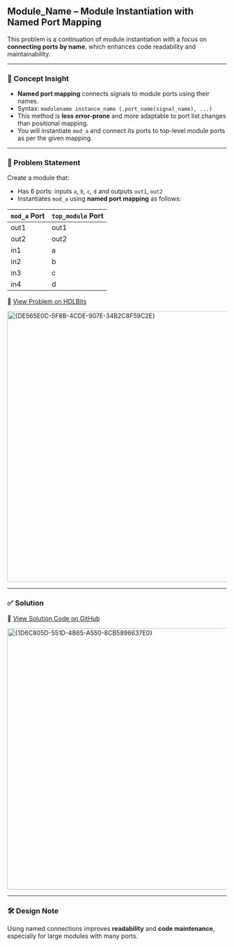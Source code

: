 ## Module_Name – Module Instantiation with Named Port Mapping

This problem is a continuation of module instantiation with a focus on **connecting ports by name**, which enhances code readability and maintainability.

---

### 🧠 Concept Insight  
- **Named port mapping** connects signals to module ports using their names.
- Syntax: `modulename instance_name (.port_name(signal_name), ...)`
- This method is **less error-prone** and more adaptable to port list changes than positional mapping.
- You will instantiate `mod_a` and connect its ports to top-level module ports as per the given mapping.

---

### 📘 Problem Statement  
Create a module that:

- Has 6 ports: inputs `a`, `b`, `c`, `d` and outputs `out1`, `out2`
- Instantiates `mod_a` using **named port mapping** as follows:

| `mod_a` Port | `top_module` Port |
|--------------|-------------------|
| out1         | out1              |
| out2         | out2              |
| in1          | a                 |
| in2          | b                 |
| in3          | c                 |
| in4          | d                 |

🔗 [View Problem on HDLBits](https://hdlbits.01xz.net/wiki/Module_name)

<img width="622" alt="{DE565E0C-5F8B-4CDE-907E-34B2C8F59C2E}" src="https://github.com/user-attachments/assets/614946d8-7a73-4e85-896c-c43cc6403844" />

---

### ✅ Solution  
📄 [View Solution Code on GitHub](https://github.com/EswarAdithya011/HDLBits/blob/main/Problem%20Sets/2.%20Verilog%20Language/2.3%20Modules%3A%20Hierarchy/2.3.3%20Connecting%20ports%20by%20name/Module%20name.v)

<img width="600" alt="{1D6C805D-551D-4B65-A550-8CB5896637E0}" src="https://github.com/user-attachments/assets/794a6f73-5a9f-4a10-a113-49b1d2fdfa45" />

---

### 🛠 Design Note  
Using named connections improves **readability** and **code maintenance**, especially for large modules with many ports.
